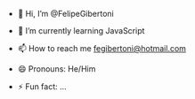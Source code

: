 - 👋 Hi, I’m @FelipeGibertoni

- 🌱 I’m currently learning JavaScript
- 📫 How to reach me fegibertoni@hotmail.com
- 😄 Pronouns: He/Him
- ⚡ Fun fact: ...

<!---
FelipeGibertoni/FelipeGibertoni is a ✨ special ✨ repository because its `README.md` (this file) appears on your GitHub profile.
You can click the Preview link to take a look at your changes.
--->

